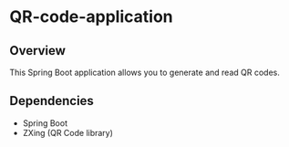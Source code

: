 # QR-code-application
## Overview
This Spring Boot application allows you to generate and read QR codes.
## Dependencies
- Spring Boot
- ZXing (QR Code library)
